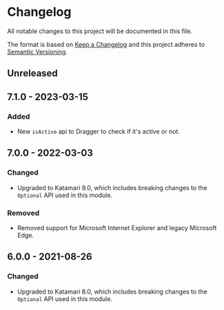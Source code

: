 # Changelog
All notable changes to this project will be documented in this file.

The format is based on [Keep a Changelog](http://keepachangelog.com/en/1.0.0/)
and this project adheres to [Semantic Versioning](http://semver.org/spec/v2.0.0.html).

## Unreleased

## 7.1.0 - 2023-03-15

### Added
- New `isActive` api to Dragger to check if it's active or not.

## 7.0.0 - 2022-03-03

### Changed
- Upgraded to Katamari 9.0, which includes breaking changes to the `Optional` API used in this module.

### Removed
- Removed support for Microsoft Internet Explorer and legacy Microsoft Edge.

## 6.0.0 - 2021-08-26

### Changed
- Upgraded to Katamari 8.0, which includes breaking changes to the `Optional` API used in this module.
